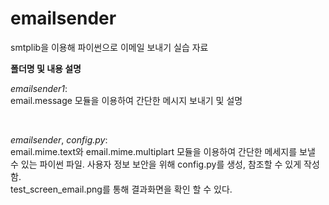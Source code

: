 # emailsender
smtplib을 이용해 파이썬으로 이메일 보내기 실습 자료

**폴더명 및 내용 설명**

_emailsender1_: <br> email.message 모듈을 이용하여 간단한 메시지 보내기 및 설명

<br>

_emailsender_, _config.py_: <br> email.mime.text와 email.mime.multiplart 모듈을 이용하여 간단한 메세지를 보낼 수 있는 파이썬 파일.
사용자 정보 보안을 위해 config.py를 생성, 참조할 수 있게 작성함. <br> test_screen_email.png를 통해 결과화면을 확인 할 수 있다.
